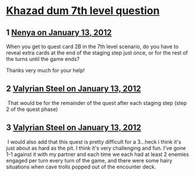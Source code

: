 # [Khazad dum 7th level question](https://community.fantasyflightgames.com/topic/58921-khazad-dum-7th-level-question/)

## 1 [Nenya on January 13, 2012](https://community.fantasyflightgames.com/topic/58921-khazad-dum-7th-level-question/?do=findComment&comment=579134)

When you get to quest card 2B in the 7th level scenario, do you have to reveal extra cards at the end of the staging step just once, or for the rest of the turns until the game ends?

Thanks very much for your help!

## 2 [Valyrian Steel on January 13, 2012](https://community.fantasyflightgames.com/topic/58921-khazad-dum-7th-level-question/?do=findComment&comment=579175)

 That would be for the remainder of the quest after each staging step (step 2 of the quest phase)

## 3 [Valyrian Steel on January 13, 2012](https://community.fantasyflightgames.com/topic/58921-khazad-dum-7th-level-question/?do=findComment&comment=579176)

 I would also add that this quest is pretty difficult for a 3...heck i think it's just about as hard as the pit. I think it's very challenging and fun. I've gone 1-1 against it with my partner and each time we each had at least 2 enemies engaged per turn every turn of the game, and there were some hairy situations when cave trolls popped out of the encounter deck. 

